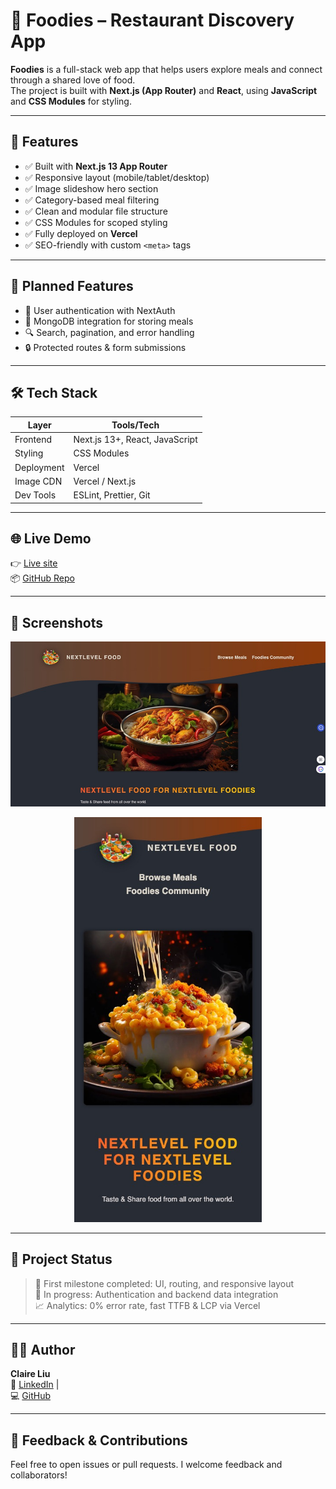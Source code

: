 # 🍔 Foodies – Restaurant Discovery App

**Foodies** is a full-stack web app that helps users explore meals and connect through a shared love of food.  
The project is built with **Next.js (App Router)** and **React**, using **JavaScript** and **CSS Modules** for styling.

---

## 🚀 Features

- ✅ Built with **Next.js 13 App Router**
- ✅ Responsive layout (mobile/tablet/desktop)
- ✅ Image slideshow hero section
- ✅ Category-based meal filtering
- ✅ Clean and modular file structure
- ✅ CSS Modules for scoped styling
- ✅ Fully deployed on **Vercel**
- ✅ SEO-friendly with custom `<meta>` tags

---

## 🔧 Planned Features

- 🔐 User authentication with NextAuth
- 💾 MongoDB integration for storing meals
- 🔍 Search, pagination, and error handling
- 🔒 Protected routes & form submissions

---

## 🛠 Tech Stack

| Layer       | Tools/Tech                 |
|-------------|----------------------------|
| Frontend    | Next.js 13+, React, JavaScript |
| Styling     | CSS Modules                |
| Deployment  | Vercel                     |
| Image CDN   | Vercel / Next.js           |
| Dev Tools   | ESLint, Prettier, Git      |

---

## 🌐 Live Demo

👉 [Live site](https://next-js-and-react-woad.vercel.app)  
📦 [GitHub Repo](https://github.com/TheClaireLiu/Next.js-and-React/tree/master/05-onwards-foodies-starting-project)

---

## 📸 Screenshots

<p align="center">
  <img src="./public/demo-desktop.jpg" alt="Desktop view" width="700" />
</p>
<p align="center">
  <img src="./public/demo-mobile.jpg" alt="Mobile view" width="300" />
</p>

---

## 📌 Project Status

> 🎯 First milestone completed: UI, routing, and responsive layout  
> 🔄 In progress: Authentication and backend data integration  
> 📈 Analytics: 0% error rate, fast TTFB & LCP via Vercel

---

## 👩‍💻 Author

**Claire Liu**  
🔗 [LinkedIn](https://www.linkedin.com/in/wanying--liu/) |  
💻 [GitHub](https://github.com/TheClaireLiu)

---

## 📣 Feedback & Contributions

Feel free to open issues or pull requests. I welcome feedback and collaborators!